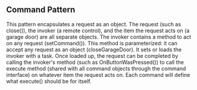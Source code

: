 ## Command Pattern  

This pattern encapsulates a request as an object.  The request (such as close()), the invoker
(a remote control), and the item the request acts on (a garage door) are all separate objects.
The invoker contains a method to act on any request (setCommand()).  This method is parameterized: it can accept any 
request as an object (closeGarageDoor).  It sets or loads the invoker with a task.  Once loaded up, the request can be completed by calling the invoker's method (such as OnButtonWasPressed()) to call the execute method (shared with all command objects through the command interface) on whatever item the request acts on.  Each command will define what execute() should be for itself.


